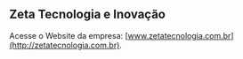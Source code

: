 ## Zeta Tecnologia e Inovação

Acesse o Website da empresa: [www.zetatecnologia.com.br](http://zetatecnologia.com.br).
